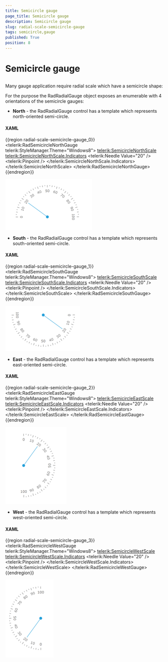 ```yaml
---
title: Semicircle gauge
page_title: Semicircle gauge
description: Semicircle gauge
slug: radial-scale-semicircle-gauge
tags: semicircle,gauge
published: True
position: 8
---
```


# Semicircle gauge



## 

Many gauge application require radial scale which have a semicircle shape:

For the purpose the RadRadialGauge object exposes an enumerable with 4 orientations of the semicircle gauges:

* __North__ - the RadRadialGauge control has a template which represents north-oriented semi-circle.
          

#### __XAML__

{{region radial-scale-semicircle-gauge_0}}
	<telerik:RadSemicircleNorthGauge telerik:StyleManager.Theme="Windows8">
	    <telerik:SemicircleNorthScale>
	        <telerik:SemicircleNorthScale.Indicators>
	            <telerik:Needle Value="20" />
	            <telerik:Pinpoint />
	        </telerik:SemicircleNorthScale.Indicators>
	    </telerik:SemicircleNorthScale>
	</telerik:RadSemicircleNorthGauge>
	{{endregion}}

![](images/SemicircleNGauge.png)

* __South__ - the RadRadialGauge control has a template which represents south-oriented semi-circle.
          

#### __XAML__

{{region radial-scale-semicircle-gauge_1}}
	<telerik:RadSemicircleSouthGauge telerik:StyleManager.Theme="Windows8">
	    <telerik:SemicircleSouthScale>
	        <telerik:SemicircleSouthScale.Indicators>
	            <telerik:Needle Value="20" />
	            <telerik:Pinpoint />
	        </telerik:SemicircleSouthScale.Indicators>
	    </telerik:SemicircleSouthScale>
	</telerik:RadSemicircleSouthGauge>
	{{endregion}}

![](images/SemicircleSGauge.png)

* __East__ - the RadRadialGauge control has a template which represents east-oriented semi-circle.
          

#### __XAML__

{{region radial-scale-semicircle-gauge_2}}
	<telerik:RadSemicircleEastGauge telerik:StyleManager.Theme="Windows8">
	    <telerik:SemicircleEastScale>
	        <telerik:SemicircleEastScale.Indicators>
	            <telerik:Needle Value="20" />
	            <telerik:Pinpoint />
	        </telerik:SemicircleEastScale.Indicators>
	    </telerik:SemicircleEastScale>
	</telerik:RadSemicircleEastGauge>
	{{endregion}}

![](images/SemicircleEGauge.png)

* __West__ - the RadRadialGauge control has a template which represents west-oriented semi-circle.
          

#### __XAML__

{{region radial-scale-semicircle-gauge_3}}
	<telerik:RadSemicircleWestGauge telerik:StyleManager.Theme="Windows8">
	    <telerik:SemicircleWestScale>
	        <telerik:SemicircleWestScale.Indicators>
	            <telerik:Needle Value="20" />
	            <telerik:Pinpoint />
	        </telerik:SemicircleWestScale.Indicators>
	    </telerik:SemicircleWestScale>
	</telerik:RadSemicircleWestGauge>
	{{endregion}}

![](images/SemicircleWGauge.png)
